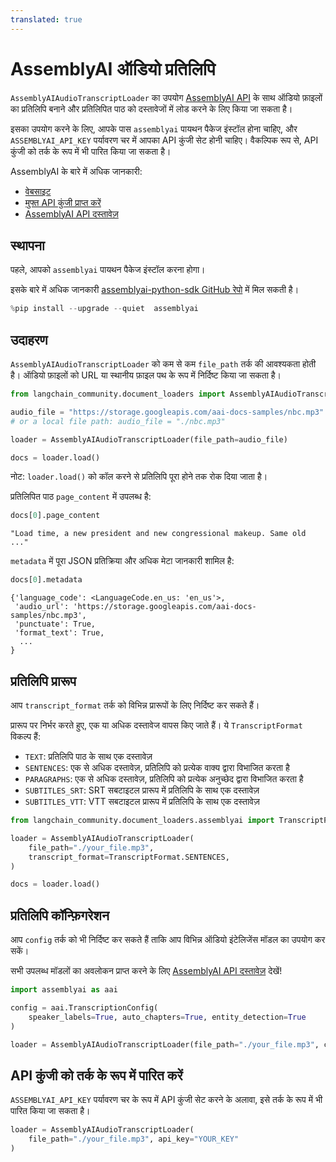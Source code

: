 ```yaml
---
translated: true
---
```


# AssemblyAI ऑडियो प्रतिलिपि

`AssemblyAIAudioTranscriptLoader` का उपयोग [AssemblyAI API](https://www.assemblyai.com) के साथ ऑडियो फ़ाइलों का प्रतिलिपि बनाने और प्रतिलिपित पाठ को दस्तावेजों में लोड करने के लिए किया जा सकता है।

इसका उपयोग करने के लिए, आपके पास `assemblyai` पायथन पैकेज इंस्टॉल होना चाहिए, और `ASSEMBLYAI_API_KEY` पर्यावरण चर में आपका API कुंजी सेट होनी चाहिए। वैकल्पिक रूप से, API कुंजी को तर्क के रूप में भी पारित किया जा सकता है।

AssemblyAI के बारे में अधिक जानकारी:

- [वेबसाइट](https://www.assemblyai.com/)
- [मुफ्त API कुंजी प्राप्त करें](https://www.assemblyai.com/dashboard/signup)
- [AssemblyAI API दस्तावेज़](https://www.assemblyai.com/docs)

## स्थापना

पहले, आपको `assemblyai` पायथन पैकेज इंस्टॉल करना होगा।

इसके बारे में अधिक जानकारी [assemblyai-python-sdk GitHub रेपो](https://github.com/AssemblyAI/assemblyai-python-sdk) में मिल सकती है।

```python
%pip install --upgrade --quiet  assemblyai
```

## उदाहरण

`AssemblyAIAudioTranscriptLoader` को कम से कम `file_path` तर्क की आवश्यकता होती है। ऑडियो फ़ाइलों को URL या स्थानीय फ़ाइल पथ के रूप में निर्दिष्ट किया जा सकता है।

```python
from langchain_community.document_loaders import AssemblyAIAudioTranscriptLoader

audio_file = "https://storage.googleapis.com/aai-docs-samples/nbc.mp3"
# or a local file path: audio_file = "./nbc.mp3"

loader = AssemblyAIAudioTranscriptLoader(file_path=audio_file)

docs = loader.load()
```

नोट: `loader.load()` को कॉल करने से प्रतिलिपि पूरा होने तक रोक दिया जाता है।

प्रतिलिपित पाठ `page_content` में उपलब्ध है:

```python
docs[0].page_content
```

```output
"Load time, a new president and new congressional makeup. Same old ..."
```

`metadata` में पूरा JSON प्रतिक्रिया और अधिक मेटा जानकारी शामिल है:

```python
docs[0].metadata
```

```output
{'language_code': <LanguageCode.en_us: 'en_us'>,
 'audio_url': 'https://storage.googleapis.com/aai-docs-samples/nbc.mp3',
 'punctuate': True,
 'format_text': True,
  ...
}
```

## प्रतिलिपि प्रारूप

आप `transcript_format` तर्क को विभिन्न प्रारूपों के लिए निर्दिष्ट कर सकते हैं।

प्रारूप पर निर्भर करते हुए, एक या अधिक दस्तावेज वापस किए जाते हैं। ये `TranscriptFormat` विकल्प हैं:

- `TEXT`: प्रतिलिपि पाठ के साथ एक दस्तावेज़
- `SENTENCES`: एक से अधिक दस्तावेज़, प्रतिलिपि को प्रत्येक वाक्य द्वारा विभाजित करता है
- `PARAGRAPHS`: एक से अधिक दस्तावेज़, प्रतिलिपि को प्रत्येक अनुच्छेद द्वारा विभाजित करता है
- `SUBTITLES_SRT`: SRT सबटाइटल प्रारूप में प्रतिलिपि के साथ एक दस्तावेज़
- `SUBTITLES_VTT`: VTT सबटाइटल प्रारूप में प्रतिलिपि के साथ एक दस्तावेज़

```python
from langchain_community.document_loaders.assemblyai import TranscriptFormat

loader = AssemblyAIAudioTranscriptLoader(
    file_path="./your_file.mp3",
    transcript_format=TranscriptFormat.SENTENCES,
)

docs = loader.load()
```

## प्रतिलिपि कॉन्फ़िगरेशन

आप `config` तर्क को भी निर्दिष्ट कर सकते हैं ताकि आप विभिन्न ऑडियो इंटेलिजेंस मॉडल का उपयोग कर सकें।

सभी उपलब्ध मॉडलों का अवलोकन प्राप्त करने के लिए [AssemblyAI API दस्तावेज़](https://www.assemblyai.com/docs) देखें!

```python
import assemblyai as aai

config = aai.TranscriptionConfig(
    speaker_labels=True, auto_chapters=True, entity_detection=True
)

loader = AssemblyAIAudioTranscriptLoader(file_path="./your_file.mp3", config=config)
```

## API कुंजी को तर्क के रूप में पारित करें

`ASSEMBLYAI_API_KEY` पर्यावरण चर के रूप में API कुंजी सेट करने के अलावा, इसे तर्क के रूप में भी पारित किया जा सकता है।

```python
loader = AssemblyAIAudioTranscriptLoader(
    file_path="./your_file.mp3", api_key="YOUR_KEY"
)
```
